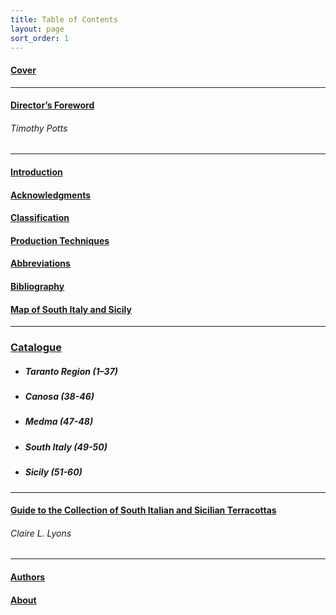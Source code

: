 ```yaml
---
title: Table of Contents
layout: page
sort_order: 1
---
```

#### [Cover](../)

---

#### [Director’s Foreword](../foreword/)

###### Timothy Potts

---

#### [Introduction](../introduction/)

#### [Acknowledgments](../acknowledgments/)

#### [Classification](../classification/)

#### [Production Techniques](../production_techniques/)

#### [Abbreviations](../abbreviations/)

#### [Bibliography](../bibliography/)

#### [Map of South Italy and Sicily](../map/)

---

### [Catalogue](../catalogue/)

- ##### Taranto Region (1–37)
- ##### Canosa (38-46)
- ##### Medma (47-48)
- ##### South Italy (49-50)
- ##### Sicily (51-60)

---

#### [Guide to the Collection of South Italian and Sicilian Terracottas](../guide/)

###### Claire L. Lyons

---

#### [Authors](../authors/)

#### [About](../about/)
